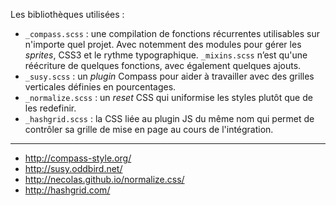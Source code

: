 Les bibliothèques utilisées :

 - `_compass.scss`   : une compilation de fonctions récurrentes utilisables sur n'importe quel projet. Avec notemment des modules pour gérer les _sprites_, CSS3 et le rythme typographique.
   `_mixins.scss`      n’est qu'une réécriture de quelques fonctions, avec également quelques ajouts.
 - `_susy.scss`      : un _plugin_ Compass pour aider à travailler avec des grilles verticales définies en pourcentages.
 - `_normalize.scss` : un _reset_ CSS qui uniformise les styles plutôt que de les redefinir.
 - `_hashgrid.scss`  : la CSS liée au plugin JS du même nom qui permet de contrôler sa grille de mise en page au cours de l'intégration.
 
---
 
 - http://compass-style.org/
 - http://susy.oddbird.net/
 - http://necolas.github.io/normalize.css/
 - http://hashgrid.com/